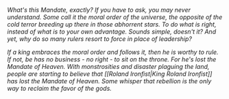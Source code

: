 _What's this Mandate, exactly? If you have to ask, you may never understand. Some call it the moral order of the universe, the opposite of the cold terror breeding up there in those abhorrent stars. To do what is right, instead of what is to your own advantage. Sounds simple, doesn't it? And yet, why do so many rulers resort to force in place of leadership?_

_If a king embraces the moral order and follows it, then he is worthy to rule. If not, be has no business - no right - to sit on the throne. For he's lost the Mandate of Heaven. With monstrosities and disaster plaguing the land, people are starting to believe that [[Roland Ironfist|King Roland Ironfist]] has lost the Mandate of Heaven. Some whisper that rebellion is the only way to reclaim the favor of the gods._
